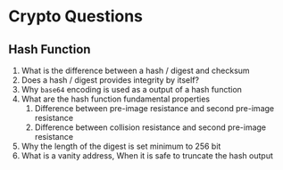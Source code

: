 # Crypto Questions

## Hash Function
1. What is the difference between a hash / digest and checksum
2. Does a hash / digest provides integrity by itself?
3. Why `base64` encoding is used as a output of a hash function
4. What are the hash function fundamental properties
    1. Difference between pre-image resistance and second pre-image resistance
    1. Difference between collision resistance and second pre-image resistance
5. Why the length of the digest is set minimum to 256 bit
6. What is a vanity address, When it is safe to truncate the hash output
